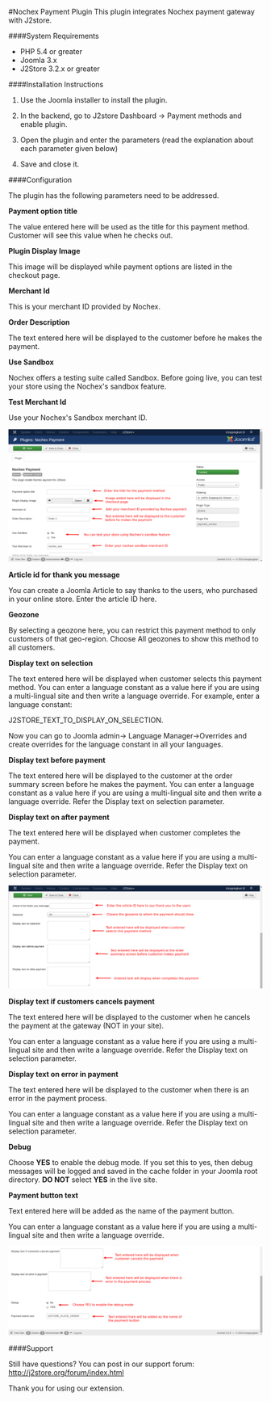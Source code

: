 #Nochex Payment Plugin
This plugin integrates Nochex payment gateway with J2store.

####System Requirements

* PHP 5.4 or greater
* Joomla 3.x
* J2Store 3.2.x or greater

####Installation Instructions

1. Use the Joomla installer to install the plugin.

2. In the backend, go to J2store Dashboard -> Payment methods and enable plugin.

3. Open the plugin and enter the parameters (read the explanation about each parameter given below)

4. Save and close it.

####Configuration

The plugin has the following parameters need to be addressed.

**Payment option title**

The value entered here will be used as the title for this payment method. Customer will see this value when he checks out.

**Plugin Display Image**

This image will be displayed while payment options are listed in the checkout page.

**Merchant Id**

This is your merchant ID provided by Nochex.

**Order Description**

The text entered here will be displayed to the customer before he makes the payment.

**Use Sandbox**

Nochex offers a testing suite called Sandbox. Before going live, you can test your store using the Nochex's sandbox feature.

**Test Merchant Id**

Use your Nochex's Sandbox merchant ID.

![](assets/images/nochex_parameter_one.png)

**Article id for thank you message**

You can create a Joomla Article to say thanks to the users, who purchased in your online store. Enter the article ID here.

**Geozone**

By selecting a geozone here, you can restrict this payment method to only customers of that geo-region. Choose All geozones to show this method to all customers.

**Display text on selection**

The text entered here will be displayed when customer selects this payment method. You can enter a language constant as a value here if you are using a multi-lingual site and then write a language override.
For example, enter a language constant:

J2STORE_TEXT_TO_DISPLAY_ON_SELECTION.

Now you can go to Joomla admin-> Language Manager->Overrides and create overrides for the language constant in all your languages.

**Display text before payment**

The text entered here will be displayed to the customer at the order summary screen before he makes the payment. You can enter a language constant as a value here if you are using a multi-lingual site and then write a language override. Refer the Display text on selection parameter.

**Display text on after payment**

The text entered here will be displayed when customer completes the payment.

You can enter a language constant as a value here if you are using a multi-lingual site and then write a language override. Refer the Display text on selection parameter.

![](assets/images/nochex_parameter_two.png)

**Display text if customers cancels payment**

The text entered here will be displayed to the customer when he cancels the payment at the gateway (NOT in your site).

You can enter a language constant as a value here if you are using a multi-lingual site and then write a language override. Refer the Display text on selection parameter.

**Display text on error in payment**

The text entered here will be displayed to the customer when there is an error in the payment process.

You can enter a language constant as a value here if you are using a multi-lingual site and then write a language override. Refer the Display text on selection parameter.

**Debug**

Choose **YES** to enable the debug mode. If you set this to yes, then debug messages will be logged and saved in the cache folder in your Joomla root directory. **DO NOT** select **YES** in the live site.

**Payment button text**

Text entered here will be added as the name of the payment button.

You can enter a language constant as a value here if you are using a multi-lingual site and then write a language override.

![](assets/images/nochex_parameter_three.png)

####Support

Still have questions? You can post in our support forum: http://j2store.org/forum/index.html

Thank you for using our extension.